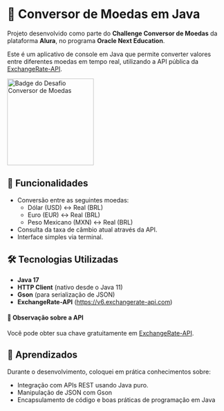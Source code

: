 # 💱 Conversor de Moedas em Java

Projeto desenvolvido como parte do **Challenge Conversor de Moedas** da plataforma **Alura**, no programa **Oracle Next Education**.

Este é um aplicativo de console em Java que permite converter valores entre diferentes moedas em tempo real, utilizando a API pública da [ExchangeRate-API](https://www.exchangerate-api.com/).

<img width="200" height="200" alt="Badge do Desafio Conversor de Moedas" src="https://github.com/user-attachments/assets/7e5fbe19-484b-42b3-a7e5-6e727835a15f" />


## 🚀 Funcionalidades

- Conversão entre as seguintes moedas:
  - Dólar (USD) ↔ Real (BRL)
  - Euro (EUR) ↔ Real (BRL)
  - Peso Mexicano (MXN) ↔ Real (BRL)
- Consulta da taxa de câmbio atual através da API.
- Interface simples via terminal.


## 🛠 Tecnologias Utilizadas

- **Java 17**
- **HTTP Client** (nativo desde o Java 11)
- **Gson** (para serialização de JSON)
- **ExchangeRate-API** (https://v6.exchangerate-api.com)


#### 🔐 Observação sobre a API
Você pode obter sua chave gratuitamente em [ExchangeRate-API](https://www.exchangerate-api.com/).


## 🧠 Aprendizados

Durante o desenvolvimento, coloquei em prática conhecimentos sobre:
- Integração com APIs REST usando Java puro.
- Manipulação de JSON com Gson
- Encapsulamento de código e boas práticas de programação em Java



